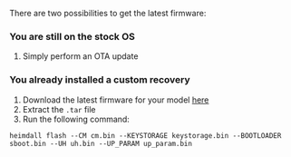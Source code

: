 There are two possibilities to get the latest firmware:

### You are still on the stock OS

1. Simply perform an OTA update

### You already installed a custom recovery

1. Download the latest firmware for your model [here](https://lineage.linux4.de/firmware/SM-P610.html)
2. Extract the `.tar` file
3. Run the following command:
  ```
heimdall flash --CM cm.bin --KEYSTORAGE keystorage.bin --BOOTLOADER sboot.bin --UH uh.bin --UP_PARAM up_param.bin
  ```

